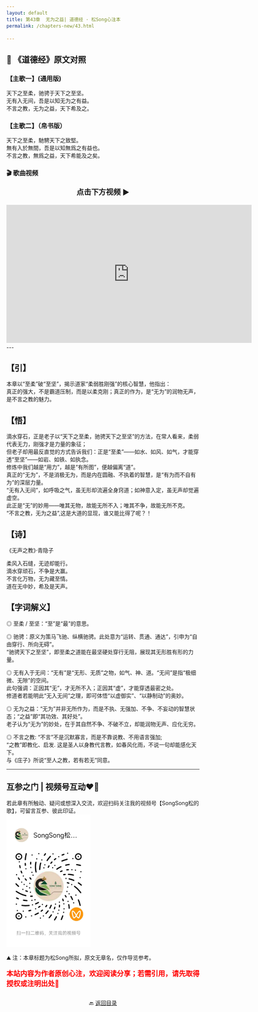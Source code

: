 ```yaml
---
layout: default
title: 第43章  无为之益| 道德经 · 松Song心注本
permalink: /chapters-new/43.html

---
```


## 📜 《道德经》原文对照
### 【主歌一】(通用版) 
天下之至柔，驰骋于天下之至坚。<br>
无有入无间，吾是以知无为之有益。<br>
不言之教，无为之益，天下希及之。<br>

### 【主歌二】（帛书版）
天下之至柔，馳騁天下之致堅。<br>
無有入於無間，吾是以知無爲之有益也。<br>
不言之教，無爲之益，天下希能及之矣。<br>

### 🎬 歌曲视频
<p style="text-align:center; font-size:1.2rem; font-weight:bold;">
  点击下方视频 ▶️
</p>

<iframe
  src="https://streamable.com/e/r8bbmp"
  width="640"
  height="360"
  frameborder="0"
  allowfullscreen
  loading="lazy">
</iframe>
---

## 【引】
本章以“至柔”破“至坚”，揭示道家“柔弱胜刚强”的核心智慧，他指出：<br>
真正的强大，不是霸道压制，而是以柔克刚；真正的作为，是“无为”的润物无声，是不言之教的魅力。<br>

## 【悟】
滴水穿石，正是老子以“天下之至柔，驰骋天下之至坚”的方法，在常人看来，柔弱代表无力，刚强才是力量的象征；<br>
但老子却用最反直觉的方式告诉我们：正是“至柔”——如水、如风、如气，才能穿透“至坚”——如岩、如铁、如执念。<br>
修炼中我们越是“用力”，越是“有所图”，便越偏离“道”。<br>
真正的“无为”，不是消极无为，而是内在圆融、不执着的智慧，是“有为而不自有为”的深层力量。<br>
“无有入无间”，如呼吸之气，虽无形却流遍全身窍道；如神意入定，虽无声却觉遍虚空。<br>
此正是“无”的妙用——唯其无物，故能无所不入；唯其不争，故能无所不克。<br>
“不言之教，无为之益”,这是大道的显现，谁又能比得了呢？！<br>

## 【诗】
《无声之教》·青隐子<br>

柔风入石缝，无迹却能行。<br>
滴水穿顽石，不争是大赢。<br>
不言化万物，无为藏至情。<br>
道在无中妙，希及是天声。<br>

## 【字词解义】

◎ 至柔 / 至坚：“至”是“最”的意思。<br>

◎ 驰骋：原义为策马飞驰、纵横驰骋。此处意为“运转、贯通、通达”，引申为“自由穿行、所向无碍”。<br>
“驰骋天下之至坚”，即至柔之道能在最坚硬处穿行无阻，展现其无形胜有形的力量。<br>

◎ 无有入于无间：“无有”是“无形、无质”之物，如气、神、道。“无间”是指“极细微、无隙”的空间。<br>
此句强调：正因其“无”，才无所不入；正因其“虚”，才能穿透最密之处。<br>
修道者若能明此“无入无间”之理，即可体悟“以虚御实”、“以静制动”的奥妙。<br>

◎ 无为之益：“无为”并非无所作为，而是不执、无强加、不争、不妄动的智慧状态；“之益”即“其功效、其好处”。<br>
老子认为“无为”的妙处，在于其自然不争、不破不立，却能润物无声、应化无穷。<br>

◎ 不言之教: “不言”不是沉默寡言，而是不靠说教、不用语言强加; <br>
“之教”即教化、启发. 这是圣人以身教代言教，如春风化雨，不说一句却能感化天下。<br>
与《庄子》所说“至人之教，若有若无”同意。<br>

---
##  互参之门 | 视频号互动❤️🤝

若此章有所触动、疑问或想深入交流，欢迎扫码关注我的视频号【SongSong松的歌】，可留言互参、彼此印证。<br>
<img src="../img/qrcode_songsong.jpg" alt="扫码进入视频号" width="220">

⛰️ 注：本章标题为松Song所拟，原文无章名，仅作导览参考。<br>
<p style="color:red; font-size:18px; font-weight:bold;">
本站内容为作者原创心注，欢迎阅读分享；若需引用，请先取得授权或注明出处🙏
</p>

<p style="text-align:center; margin-top:2em;">
  🔙 <a href="{{ '/' | relative_url }}#catalog">返回目录</a>
</p>


